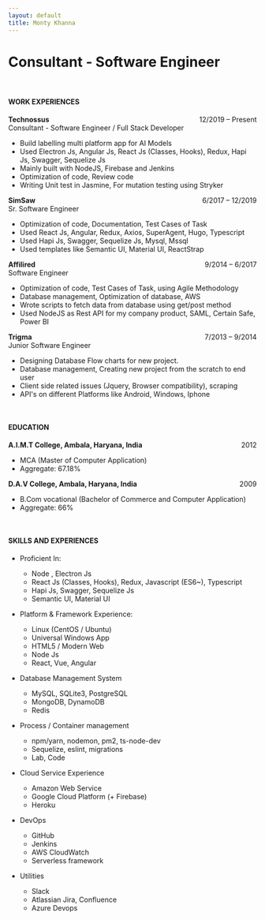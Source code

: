 ```yaml
---
layout: default
title: Monty Khanna
---
```


# Consultant - Software Engineer

<br>

#### WORK EXPERIENCES

<span style="float: right">12/2019 – Present</span>
**Technossus**  
Consultant - Software Engineer / Full Stack Developer

- Build labelling multi platform app for AI Models
- Used Electron Js, Angular Js, React Js (Classes, Hooks), Redux, Hapi Js, Swagger, Sequelize Js
- Mainly built with NodeJS, Firebase and Jenkins
- Optimization of code, Review code
- Writing Unit test in Jasmine, For mutation testing using Stryker

<span style="float: right">6/2017 – 12/2019</span>
**SimSaw**  
Sr. Software Engineer

- Optimization of code, Documentation, Test Cases of Task
- Used React Js, Angular, Redux, Axios, SuperAgent, Hugo, Typescript
- Used Hapi Js, Swagger, Sequelize Js, Mysql, Mssql
- Used templates like Semantic UI, Material UI, ReactStrap

<span style="float: right">9/2014 – 6/2017</span>
**Affilired**  
Software Engineer

- Optimization of code, Test Cases of Task, using Agile Methodology
- Database management, Optimization of database, AWS
- Wrote scripts to fetch data from database using get/post method
- Used NodeJS as Rest API for my company product, SAML, Certain Safe, Power BI

<span style="float: right">7/2013 – 9/2014</span>
**Trigma**  
Junior Software Engineer

- Designing Database Flow charts for new project.
- Database management, Creating new project from the scratch to end user
- Client side related issues (Jquery, Browser compatibility), scraping
- API's on different Platforms like Android, Windows, Iphone

<br>

#### EDUCATION

**A.I.M.T College, Ambala, Haryana, India** <span style="float: right">2012</span>

- MCA (Master of Computer Application)
- Aggregate: 67.18%


**D.A.V College, Ambala, Haryana, India** <span style="float: right">2009</span>

- B.Com vocational (Bachelor of Commerce and Computer Application)
- Aggregate: 66%

<br>

#### SKILLS AND EXPERIENCES

- Proficient In:

  * Node , Electron Js 
  * React Js (Classes, Hooks), Redux, Javascript (ES6~), Typescript
  * Hapi Js, Swagger, Sequelize Js
  * Semantic UI, Material UI

- Platform &amp; Framework Experience:

  * Linux (CentOS / Ubuntu)
  * Universal Windows App
  * HTML5 / Modern Web 
  * Node Js
  * React, Vue, Angular
  
- Database Management System

  * MySQL, SQLite3, PostgreSQL
  * MongoDB, DynamoDB
  * Redis 

- Process / Container management

  * npm/yarn, nodemon, pm2, ts-node-dev
  * Sequelize, eslint, migrations
  * Lab, Code
  
- Cloud Service Experience

  * Amazon Web Service
  * Google Cloud Platform (+ Firebase)
  * Heroku

- DevOps

  * GitHub
  * Jenkins
  * AWS CloudWatch 
  * Serverless framework
  
- Utilities

  * Slack
  * Atlassian Jira, Confluence
  * Azure Devops
